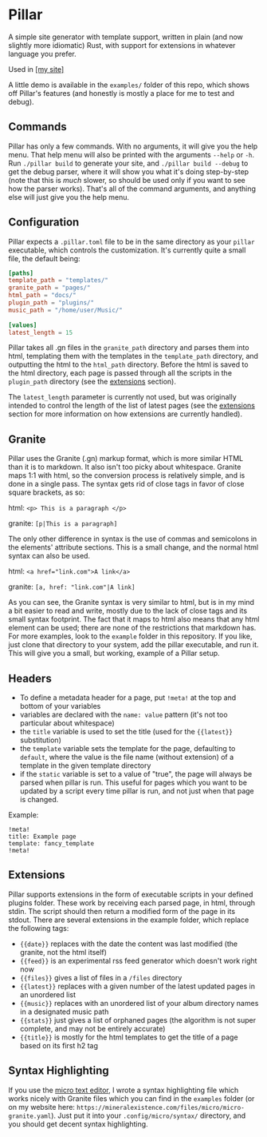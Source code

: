 # Pillar
A simple site generator with template support, written in plain (and now slightly more idiomatic) Rust, with support for extensions in whatever language you prefer.

Used in [[my site]](https://mineralexistence.com)

A little demo is available in the `examples/` folder of this repo, which shows off Pillar's features (and honestly is mostly a place for me to test and debug).

## Commands

Pillar has only a few commands. With no arguments, it will give you the help menu. That help menu will also be printed with the arguments `--help` or `-h`. Run `./pillar build` to generate your site, and `./pillar build --debug` to get the debug parser, where it will show you what it's doing step-by-step (note that this is *much* slower, so should be used only if you want to see how the parser works).
That's all of the command arguments, and anything else will just give you the help menu.

## Configuration

Pillar expects a `.pillar.toml` file to be in the same directory as your `pillar` executable, which controls the customization. It's currently quite a small file, the default being:
```toml
[paths]
template_path = "templates/"
granite_path = "pages/"
html_path = "docs/"
plugin_path = "plugins/"
music_path = "/home/user/Music/"
	
[values]
latest_length = 15
```
Pillar takes all .gn files in the `granite_path` directory and parses them into html, templating them with the templates in the `template_path` directory, and outputting the html to the `html_path` directory. Before the html is saved to the html directory, each page is passed through all the scripts in the `plugin_path` directory (see the [extensions](#Extensions) section).

The `latest_length` parameter is currently not used, but was originally intended to control the length of the list of latest pages (see the [extensions](#Extensions) section for more information on how extensions are currently handled).

## Granite

Pillar uses the Granite (.gn)  markup format, which is more similar HTML than it is to markdown. It also isn't too picky about whitespace.
Granite maps 1:1 with html, so the conversion process is relatively simple, and is done in a single pass. The syntax gets rid of close tags in favor of close square brackets, as so:

html: `<p> This is a paragraph </p>`

granite: `[p|This is a paragraph]`

The only other difference in syntax is the use of commas and semicolons in the elements' attribute sections. This is a small change, and the normal html syntax can also be used.

html: `<a href="link.com">A link</a>`

granite: `[a, href: "link.com"|A link]`

As you can see, the Granite syntax is very similar to html, but is in my mind a bit easier to read and write, mostly due to the lack of close tags and its small syntax footprint. The fact that it maps to html also means that any html element can be used; there are none of the restrictions that markdown has. For more examples, look to the `example` folder in this repository. If you like, just clone that directory to your system, add the pillar executable, and run it. This will give you a small, but working, example of a Pillar setup.

## Headers

- To define a metadata header for a page, put `!meta!` at the top and bottom of your variables
- variables are declared with the `name: value` pattern (it's not too particular about whitespace)
- the `title` variable is used to set the title (used for the `{{latest}}` substitution)
- the `template` variable sets the template for the page, defaulting to `default`, where the value is the file name (without extension) of a template in the given template directory
- if the `static` variable is set to a value of "true", the page will always be parsed when pillar is run. This useful for pages which you want to be updated by a script every time pillar is run, and not just when that page is changed.

Example:
```
!meta!
title: Example page
template: fancy_template
!meta!
```

## Extensions

Pillar supports extensions in the form of executable scripts in your defined plugins folder. These work by receiving each parsed page, in html, through stdin. The script should then return a modified form of the page in its stdout. There are several extensions in the example folder, which replace the following tags:
- `{{date}}` replaces with the date the content was last modified (the granite, not the html itself)
- `{{feed}}` is an experimental rss feed generator which doesn't work right now
- `{{files}}` gives a list of files in a `/files` directory
- `{{latest}}` replaces with a given number of the latest updated pages in an unordered list
- `{{music}}` replaces with an unordered list of your album directory names in a designated music path
- `{{stats}}` just gives a list of orphaned pages (the algorithm is not super complete, and may not be entirely accurate)
- `{{title}}` is mostly for the html templates to get the title of a page based on its first h2 tag

## Syntax Highlighting

If you use the [micro text editor](https://github.com/zyedidia/micro), I wrote a syntax highlighting file which works nicely with Granite files which you can find in the `examples` folder (or on my website here: `https://mineralexistence.com/files/micro/micro-granite.yaml`). Just put it into your `.config/micro/syntax/` directory, and you should get decent syntax highlighting.
